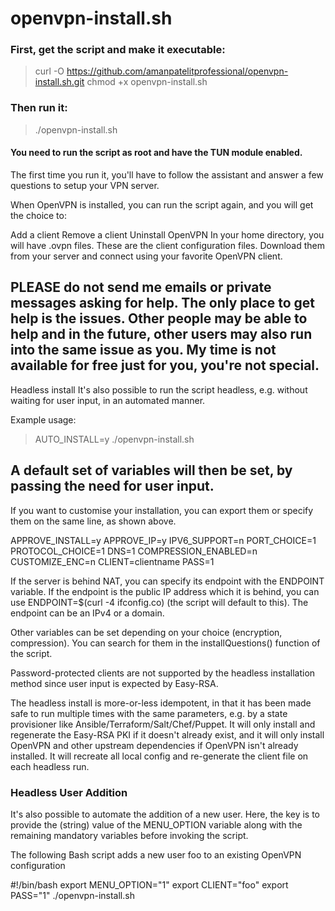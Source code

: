 # openvpn-install.sh
### First, get the script and make it executable:

> curl -O https://github.com/amanpatelitprofessional/openvpn-install.sh.git
> chmod +x openvpn-install.sh

### Then run it:

> ./openvpn-install.sh

#### You need to run the script as root and have the TUN module enabled.

The first time you run it, you'll have to follow the assistant and answer a few questions to setup your VPN server.

When OpenVPN is installed, you can run the script again, and you will get the choice to:

Add a client
Remove a client
Uninstall OpenVPN
In your home directory, you will have .ovpn files. These are the client configuration files. Download them from your server and connect using your favorite OpenVPN client.

## PLEASE do not send me emails or private messages asking for help. The only place to get help is the issues. Other people may be able to help and in the future, other users may also run into the same issue as you. My time is not available for free just for you, you're not special.

Headless install
It's also possible to run the script headless, e.g. without waiting for user input, in an automated manner.

Example usage:

> AUTO_INSTALL=y ./openvpn-install.sh

## A default set of variables will then be set, by passing the need for user input.

If you want to customise your installation, you can export them or specify them on the same line, as shown above.

APPROVE_INSTALL=y
APPROVE_IP=y
IPV6_SUPPORT=n
PORT_CHOICE=1
PROTOCOL_CHOICE=1
DNS=1
COMPRESSION_ENABLED=n
CUSTOMIZE_ENC=n
CLIENT=clientname
PASS=1

If the server is behind NAT, you can specify its endpoint with the ENDPOINT variable. If the endpoint is the public IP address which it is behind, you can use ENDPOINT=$(curl -4 ifconfig.co) (the script will default to this). The endpoint can be an IPv4 or a domain.

Other variables can be set depending on your choice (encryption, compression). You can search for them in the installQuestions() function of the script.

Password-protected clients are not supported by the headless installation method since user input is expected by Easy-RSA.

The headless install is more-or-less idempotent, in that it has been made safe to run multiple times with the same parameters, e.g. by a state provisioner like Ansible/Terraform/Salt/Chef/Puppet. It will only install and regenerate the Easy-RSA PKI if it doesn't already exist, and it will only install OpenVPN and other upstream dependencies if OpenVPN isn't already installed. It will recreate all local config and re-generate the client file on each headless run.

### Headless User Addition

It's also possible to automate the addition of a new user. Here, the key is to provide the (string) value of the MENU_OPTION variable along with the remaining mandatory variables before invoking the script.

The following Bash script adds a new user foo to an existing OpenVPN configuration

#!/bin/bash
export MENU_OPTION="1"
export CLIENT="foo"
export PASS="1"
./openvpn-install.sh
